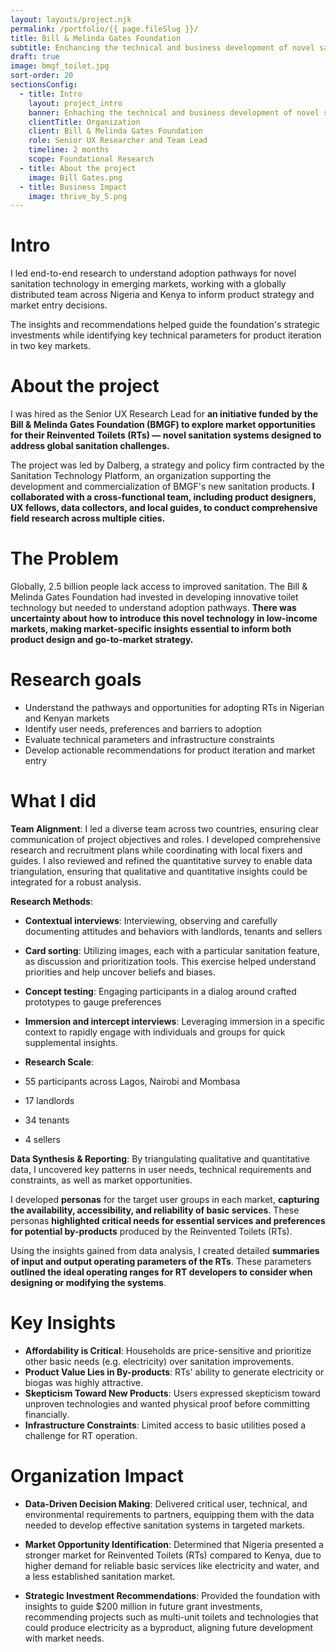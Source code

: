 ```yaml
---
layout: layouts/project.njk
permalink: /portfolio/{{ page.fileSlug }}/
title: Bill & Melinda Gates Foundation
subtitle: Enchancing the technical and business development of novel sanitation systems. (Coming soon)
draft: true
image: bmgf_toilet.jpg
sort-order: 20
sectionsConfig:
  - title: Intro
    layout: project_intro
    banner: Enhaching the technical and business development of novel sanitation systems
    clientTitle: Organization
    client: Bill & Melinda Gates Foundation
    role: Senior UX Researcher and Team Lead
    timeline: 2 months
    scope: Foundational Research
  - title: About the project
    image: Bill Gates.png
  - title: Business Impact
    image: thrive_by_5.png
---
```

# Intro
I led end-to-end research to understand adoption pathways for novel sanitation technology in emerging markets, working with a globally distributed team across Nigeria and Kenya to inform product strategy and market entry decisions.

The insights and recommendations helped guide the foundation's strategic investments while identifying key technical parameters for product iteration in two key markets.



# About the project
I was hired as the Senior UX Research Lead for **an initiative funded by the Bill & Melinda Gates Foundation (BMGF) to explore market opportunities for their Reinvented Toilets (RTs) — novel sanitation systems designed to address global sanitation challenges.** 

The project was led by Dalberg, a strategy and policy firm contracted by the Sanitation Technology Platform, an organization supporting the development and commercialization of BMGF's new sanitation products. **I collaborated with a cross-functional team, including product designers, UX fellows, data collectors, and local guides, to conduct comprehensive field research across multiple cities.**


# The Problem
Globally, 2.5 billion people lack access to improved sanitation. The Bill & Melinda Gates Foundation had invested in developing innovative toilet technology but needed to understand adoption pathways. **There was uncertainty about how to introduce this novel technology in low-income markets, making market-specific insights essential to inform both product design and go-to-market strategy.**

# Research goals
- Understand the pathways and opportunities for adopting RTs in Nigerian and Kenyan markets
- Identify user needs, preferences and barriers to adoption
- Evaluate technical parameters and infrastructure constraints
- Develop actionable recommendations for product iteration and market entry



# What I did
**Team Alignment**: I led a diverse team across two countries, ensuring clear communication of project objectives and roles. I developed comprehensive research and recruitment plans while coordinating with local fixers and guides. I also reviewed and refined the quantitative survey to enable data triangulation, ensuring that qualitative and quantitative insights could be integrated for a robust analysis.
  
**Research Methods**:
- **Contextual interviews**: Interviewing, observing and carefully documenting attitudes and behaviors with landlords, tenants and sellers
- **Card sorting**: Utilizing images, each with a particular sanitation feature, as discussion and prioritization tools. This exercise helped understand priorities and help uncover beliefs and biases.
- **Concept testing**: Engaging participants in a dialog around crafted prototypes to gauge preferences
- **Immersion and intercept interviews**: Leveraging immersion in a specific context to rapidly engage with individuals and groups for quick supplemental insights.



- **Research Scale**:
- 55 participants across Lagos, Nairobi and Mombasa
- 17 landlords
- 34 tenants
- 4 sellers

**Data Synthesis & Reporting**: By triangulating qualitative and quantitative data, I uncovered key patterns in user needs, technical requirements and constraints, as well as market opportunities.
  
I developed **personas** for the target user groups in each market, **capturing the availability, accessibility, and reliability of basic services**. These personas **highlighted critical needs for essential services and preferences for potential by-products** produced by the Reinvented Toilets (RTs).

Using the insights gained from data analysis, I created detailed **summaries of input and output operating parameters of the RTs**. These parameters **outlined the ideal operating ranges for RT developers to consider when designing or modifying the systems**. 


# Key Insights
- **Affordability is Critical**: Households are price-sensitive and prioritize other basic needs (e.g. electricity) over sanitation improvements.
- **Product Value Lies in By-products**: RTs' ability to generate electricity or biogas was highly attractive.
- **Skepticism Toward New Products**: Users expressed skepticism toward unproven technologies and wanted physical proof before committing financially.
- **Infrastructure Constraints**: Limited access to basic utilities posed a challenge for RT operation.
  

# Organization Impact
- **Data-Driven Decision Making**: Delivered critical user, technical, and environmental requirements to partners, equipping them with the data needed to develop effective sanitation systems in targeted markets.

- **Market Opportunity Identification**: Determined that Nigeria presented a stronger market for Reinvented Toilets (RTs) compared to Kenya, due to higher demand for reliable basic services like electricity and water, and a less established sanitation market.

- **Strategic Investment Recommendations**: Provided the foundation with insights to guide $200 million in future grant investments, recommending projects such as multi-unit toilets and technologies that could produce electricity as a byproduct, aligning future development with market needs.


